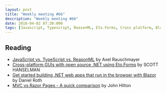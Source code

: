 ```yaml
---
layout: post
title: "Weekly meeting #66"
description: "Weekly meeting #66"
date: 2018-04-02 07:30:000
tags: [Javascript, Typescript, ReasonML, Eto.Forms, Cross platform, Blazor, MVC, Razor]
--- 
```


## Reading

* [JavaScript vs. TypeScript vs. ReasonML](http://2ality.com/2018/03/javascript-typescript-reasonml.html) by Axel Rauschmayer
* [Cross-platform GUIs with open source .NET using Eto.Forms](https://www.hanselman.com/blog/CrossplatformGUIsWithOpenSourceNETUsingEtoForms.aspx) by SCOTT HANSELMAN
* [Get started building .NET web apps that run in the browser with Blazor](https://blogs.msdn.microsoft.com/webdev/2018/03/22/get-started-building-net-web-apps-in-the-browser-with-blazor/) by Daniel Roth
* [MVC vs Razor Pages - A quick comparison](https://jonhilton.net/razor-pages-or-mvc-a-quick-comparison/) by John Hilton
